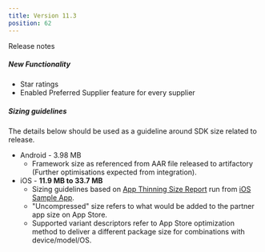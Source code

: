 ```yaml
---
title: Version 11.3
position: 62
---
```

Release notes

##### New Functionality
* Star ratings 
* Enabled Preferred Supplier feature for every supplier

##### Sizing guidelines
The details below should be used as a guideline around SDK size related to release.
* Android - 3.98 MB
    * Framework size as referenced from AAR file released to artifactory (Further optimisations expected from integration).
* iOS - **11.9 MB to 33.7 MB**
    * Sizing guidelines based on <a href="https://github.com/cartrawler/cartrawler.github.io/blob/master/ios-report.txt" target="_blank">App Thinning Size Report</a> run from <a href="https://github.com/cartrawler/cartrawler-ios-integration" target="_blank">iOS Sample App</a>.
    * "Uncompressed" size refers to what would be added to the partner app size on App Store.
    * Supported variant descriptors refer to App Store optimization method to deliver a different package size for combinations with device/model/OS.
